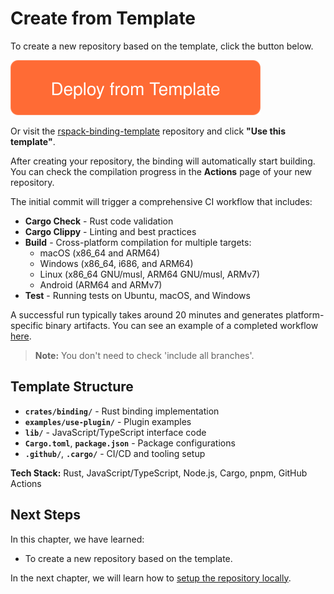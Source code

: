 # Create from Template

To create a new repository based on the template, click the button below.

<a href="https://github.com/new?template_name=rspack-binding-template&template_owner=rspack-contrib">
  <img src="../../images/deploy-from-template.svg" alt="Deploy from Template" />
</a>

Or visit the [rspack-binding-template](https://github.com/rspack-contrib/rspack-binding-template) repository and click **"Use this template"**.

After creating your repository, the binding will automatically start building. You can check the compilation progress in the **Actions** page of your new repository.

The initial commit will trigger a comprehensive CI workflow that includes:

- **Cargo Check** - Rust code validation
- **Cargo Clippy** - Linting and best practices
- **Build** - Cross-platform compilation for multiple targets:
  - macOS (x86_64 and ARM64)
  - Windows (x86_64, i686, and ARM64)
  - Linux (x86_64 GNU/musl, ARM64 GNU/musl, ARMv7)
  - Android (ARM64 and ARMv7)
- **Test** - Running tests on Ubuntu, macOS, and Windows

A successful run typically takes around 20 minutes and generates platform-specific binary artifacts. You can see an example of a completed workflow [here](https://github.com/h-a-n-a/my-rspack-binding/actions/runs/16494161817).

> **Note:** You don't need to check 'include all branches'.

## Template Structure

- **`crates/binding/`** - Rust binding implementation
- **`examples/use-plugin/`** - Plugin examples
- **`lib/`** - JavaScript/TypeScript interface code
- **`Cargo.toml`**, **`package.json`** - Package configurations
- **`.github/`**, **`.cargo/`** - CI/CD and tooling setup

**Tech Stack:** Rust, JavaScript/TypeScript, Node.js, Cargo, pnpm, GitHub Actions

## Next Steps

In this chapter, we have learned:

- To create a new repository based on the template.

In the next chapter, we will learn how to [setup the repository locally](../first-custom-binding/setup.md).
